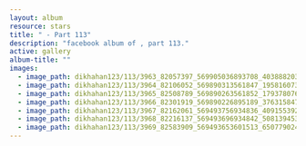 ```yaml
---
layout: album
resource: stars
title: " - Part 113"
description: "facebook album of , part 113."
active: gallery
album-title: ""
images:
  - image_path: dikhahan123/113/3963_82057397_569905036893708_4038882035639517184_n.jpg
  - image_path: dikhahan123/113/3964_82106052_569890313561847_1958160737973043200_n.jpg
  - image_path: dikhahan123/113/3965_82508789_569890263561852_1793780764618260480_n.jpg
  - image_path: dikhahan123/113/3966_82301919_569890226895189_3763158471109771264_n.jpg
  - image_path: dikhahan123/113/3967_82162061_569493756934836_4091553925419761664_n.jpg
  - image_path: dikhahan123/113/3968_82216137_569493696934842_5081394538249977856_n.jpg
  - image_path: dikhahan123/113/3969_82583909_569493653601513_6507790242819342336_n.jpg
---
```

